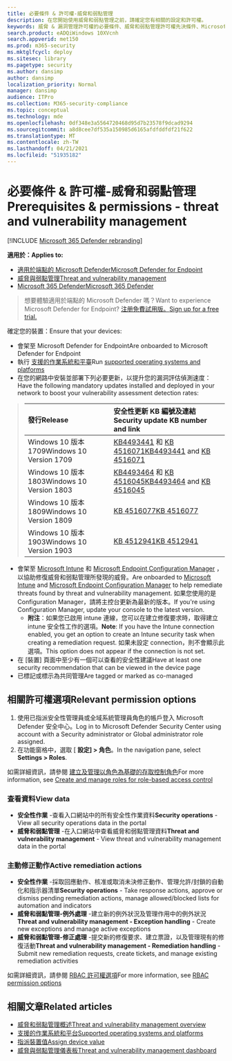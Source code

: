 ```yaml
---
title: 必要條件 & 許可權-威脅和弱點管理
description: 在您開始使用威脅和弱點管理之前，請確定您有相關的設定和許可權。
keywords: 威脅 & 漏洞管理許可權的必要條件、威脅和弱點管理許可權先決條件、Microsoft Defender for Endpoint TVM 許可權必要條件、弱點管理
search.product: eADQiWindows 10XVcnh
search.appverid: met150
ms.prod: m365-security
ms.mktglfcycl: deploy
ms.sitesec: library
ms.pagetype: security
ms.author: dansimp
author: dansimp
localization_priority: Normal
manager: dansimp
audience: ITPro
ms.collection: M365-security-compliance
ms.topic: conceptual
ms.technology: mde
ms.openlocfilehash: 0df348e3a5564720468d95d7b23578f9dcad9294
ms.sourcegitcommit: a8d8cee7df535a150985d6165afdfddfdf21f622
ms.translationtype: MT
ms.contentlocale: zh-TW
ms.lasthandoff: 04/21/2021
ms.locfileid: "51935182"
---
```

# <a name="prerequisites--permissions---threat-and-vulnerability-management"></a><span data-ttu-id="a6d34-104">必要條件 & 許可權-威脅和弱點管理</span><span class="sxs-lookup"><span data-stu-id="a6d34-104">Prerequisites & permissions - threat and vulnerability management</span></span>

[!INCLUDE [Microsoft 365 Defender rebranding](../../includes/microsoft-defender.md)]

<span data-ttu-id="a6d34-105">**適用於：**</span><span class="sxs-lookup"><span data-stu-id="a6d34-105">**Applies to:**</span></span>

- [<span data-ttu-id="a6d34-106">適用於端點的 Microsoft Defender</span><span class="sxs-lookup"><span data-stu-id="a6d34-106">Microsoft Defender for Endpoint</span></span>](https://go.microsoft.com/fwlink/?linkid=2154037)
- [<span data-ttu-id="a6d34-107">威脅與弱點管理</span><span class="sxs-lookup"><span data-stu-id="a6d34-107">Threat and vulnerability management</span></span>](next-gen-threat-and-vuln-mgt.md)
- [<span data-ttu-id="a6d34-108">Microsoft 365 Defender</span><span class="sxs-lookup"><span data-stu-id="a6d34-108">Microsoft 365 Defender</span></span>](https://go.microsoft.com/fwlink/?linkid=2118804)

><span data-ttu-id="a6d34-109">想要體驗適用於端點的 Microsoft Defender 嗎？</span><span class="sxs-lookup"><span data-stu-id="a6d34-109">Want to experience Microsoft Defender for Endpoint?</span></span> [<span data-ttu-id="a6d34-110">注册免費試用版。</span><span class="sxs-lookup"><span data-stu-id="a6d34-110">Sign up for a free trial.</span></span>](https://www.microsoft.com/microsoft-365/windows/microsoft-defender-atp?ocid=docs-wdatp-portaloverview-abovefoldlink)

<span data-ttu-id="a6d34-111">確定您的裝置：</span><span class="sxs-lookup"><span data-stu-id="a6d34-111">Ensure that your devices:</span></span>

- <span data-ttu-id="a6d34-112">會架至 Microsoft Defender for Endpoint</span><span class="sxs-lookup"><span data-stu-id="a6d34-112">Are onboarded to Microsoft Defender for Endpoint</span></span>
- <span data-ttu-id="a6d34-113">執行 [支援的作業系統和平臺](tvm-supported-os.md)</span><span class="sxs-lookup"><span data-stu-id="a6d34-113">Run [supported operating systems and platforms](tvm-supported-os.md)</span></span>
- <span data-ttu-id="a6d34-114">在您的網路中安裝並部署下列必要更新，以提升您的漏洞評估偵測速度：</span><span class="sxs-lookup"><span data-stu-id="a6d34-114">Have the following mandatory updates installed and deployed in your network to boost your vulnerability assessment detection rates:</span></span>

> <span data-ttu-id="a6d34-115">發行</span><span class="sxs-lookup"><span data-stu-id="a6d34-115">Release</span></span> | <span data-ttu-id="a6d34-116">安全性更新 KB 編號及連結</span><span class="sxs-lookup"><span data-stu-id="a6d34-116">Security update KB number and link</span></span>
> :---|:---
> <span data-ttu-id="a6d34-117">Windows 10 版本1709</span><span class="sxs-lookup"><span data-stu-id="a6d34-117">Windows 10 Version 1709</span></span> | <span data-ttu-id="a6d34-118">[KB4493441](https://support.microsoft.com/help/4493441/windows-10-update-kb4493441) 和 [KB 4516071](https://support.microsoft.com/help/4516071/windows-10-update-kb4516071)</span><span class="sxs-lookup"><span data-stu-id="a6d34-118">[KB4493441](https://support.microsoft.com/help/4493441/windows-10-update-kb4493441) and [KB 4516071](https://support.microsoft.com/help/4516071/windows-10-update-kb4516071)</span></span>
> <span data-ttu-id="a6d34-119">Windows 10 版本1803</span><span class="sxs-lookup"><span data-stu-id="a6d34-119">Windows 10 Version 1803</span></span> | <span data-ttu-id="a6d34-120">[KB4493464](https://support.microsoft.com/help/4493464) 和 [KB 4516045](https://support.microsoft.com/help/4516045/windows-10-update-kb4516045)</span><span class="sxs-lookup"><span data-stu-id="a6d34-120">[KB4493464](https://support.microsoft.com/help/4493464) and [KB 4516045](https://support.microsoft.com/help/4516045/windows-10-update-kb4516045)</span></span>
> <span data-ttu-id="a6d34-121">Windows 10 版本1809</span><span class="sxs-lookup"><span data-stu-id="a6d34-121">Windows 10 Version 1809</span></span> | [<span data-ttu-id="a6d34-122">KB 4516077</span><span class="sxs-lookup"><span data-stu-id="a6d34-122">KB 4516077</span></span>](https://support.microsoft.com/help/4516077/windows-10-update-kb4516077)
> <span data-ttu-id="a6d34-123">Windows 10 版本1903</span><span class="sxs-lookup"><span data-stu-id="a6d34-123">Windows 10 Version 1903</span></span> | [<span data-ttu-id="a6d34-124">KB 4512941</span><span class="sxs-lookup"><span data-stu-id="a6d34-124">KB 4512941</span></span>](https://support.microsoft.com/help/4512941/windows-10-update-kb4512941)

- <span data-ttu-id="a6d34-125">會架至 [Microsoft Intune](https://docs.microsoft.com/mem/intune/fundamentals/what-is-intune) 和  [Microsoft Endpoint Configuration Manager](https://docs.microsoft.com/mem/configmgr/protect/deploy-use/endpoint-protection-configure) ，以協助修復威脅和弱點管理所發現的威脅。</span><span class="sxs-lookup"><span data-stu-id="a6d34-125">Are onboarded to [Microsoft Intune](https://docs.microsoft.com/mem/intune/fundamentals/what-is-intune) and  [Microsoft Endpoint Configuration Manager](https://docs.microsoft.com/mem/configmgr/protect/deploy-use/endpoint-protection-configure) to help remediate threats found by threat and vulnerability management.</span></span> <span data-ttu-id="a6d34-126">如果您使用的是 Configuration Manager，請將主控台更新為最新的版本。</span><span class="sxs-lookup"><span data-stu-id="a6d34-126">If you're using Configuration Manager, update your console to the latest version.</span></span>
    - <span data-ttu-id="a6d34-127">**附注**：如果您已啟用 intune 連線，您可以在建立修復要求時，取得建立 intune 安全性工作的選項。</span><span class="sxs-lookup"><span data-stu-id="a6d34-127">**Note**: If you have the Intune connection enabled, you get an option to create an Intune security task when creating a remediation request.</span></span> <span data-ttu-id="a6d34-128">如果未設定 connection，則不會顯示此選項。</span><span class="sxs-lookup"><span data-stu-id="a6d34-128">This option does not appear if the connection is not set.</span></span>
- <span data-ttu-id="a6d34-129">在 [裝置] 頁面中至少有一個可以查看的安全性建議</span><span class="sxs-lookup"><span data-stu-id="a6d34-129">Have at least one security recommendation that can be viewed in the device page</span></span>
- <span data-ttu-id="a6d34-130">已標記或標示為共同管理</span><span class="sxs-lookup"><span data-stu-id="a6d34-130">Are tagged or marked as co-managed</span></span>

## <a name="relevant-permission-options"></a><span data-ttu-id="a6d34-131">相關許可權選項</span><span class="sxs-lookup"><span data-stu-id="a6d34-131">Relevant permission options</span></span>

1. <span data-ttu-id="a6d34-132">使用已指派安全性管理員或全域系統管理員角色的帳戶登入 Microsoft Defender 安全中心。</span><span class="sxs-lookup"><span data-stu-id="a6d34-132">Log in to Microsoft Defender Security Center using account with a Security administrator or Global administrator role assigned.</span></span>
2. <span data-ttu-id="a6d34-133">在功能窗格中，選取 [ **設定] > 角色**。</span><span class="sxs-lookup"><span data-stu-id="a6d34-133">In the navigation pane, select **Settings > Roles**.</span></span>

<span data-ttu-id="a6d34-134">如需詳細資訊，請參閱 [建立及管理以角色為基礎的存取控制角色](user-roles.md)</span><span class="sxs-lookup"><span data-stu-id="a6d34-134">For more information, see [Create and manage roles for role-based access control](user-roles.md)</span></span>

### <a name="view-data"></a><span data-ttu-id="a6d34-135">查看資料</span><span class="sxs-lookup"><span data-stu-id="a6d34-135">View data</span></span>

- <span data-ttu-id="a6d34-136">**安全性作業** -查看入口網站中的所有安全性作業資料</span><span class="sxs-lookup"><span data-stu-id="a6d34-136">**Security operations** - View all security operations data in the portal</span></span>
- <span data-ttu-id="a6d34-137">**威脅和弱點管理** -在入口網站中查看威脅和弱點管理資料</span><span class="sxs-lookup"><span data-stu-id="a6d34-137">**Threat and vulnerability management** - View threat and vulnerability management data in the portal</span></span>

### <a name="active-remediation-actions"></a><span data-ttu-id="a6d34-138">主動修正動作</span><span class="sxs-lookup"><span data-stu-id="a6d34-138">Active remediation actions</span></span>

- <span data-ttu-id="a6d34-139">**安全性作業** -採取回應動作、核准或取消未決修正動作、管理允許/封鎖的自動化和指示器清單</span><span class="sxs-lookup"><span data-stu-id="a6d34-139">**Security operations** - Take response actions, approve or dismiss pending remediation actions, manage allowed/blocked lists for automation and indicators</span></span>
- <span data-ttu-id="a6d34-140">**威脅和弱點管理-例外處理** -建立新的例外狀況及管理作用中的例外狀況</span><span class="sxs-lookup"><span data-stu-id="a6d34-140">**Threat and vulnerability management - Exception handling** - Create new exceptions and manage active exceptions</span></span>
- <span data-ttu-id="a6d34-141">**威脅和弱點管理-修正處理** -提交新的修復要求、建立票證，以及管理現有的修復活動</span><span class="sxs-lookup"><span data-stu-id="a6d34-141">**Threat and vulnerability management - Remediation handling** - Submit new remediation requests, create tickets, and manage existing remediation activities</span></span>

<span data-ttu-id="a6d34-142">如需詳細資訊，請參閱 [RBAC 許可權選項](user-roles.md#permission-options)</span><span class="sxs-lookup"><span data-stu-id="a6d34-142">For more information, see [RBAC permission options](user-roles.md#permission-options)</span></span>

## <a name="related-articles"></a><span data-ttu-id="a6d34-143">相關文章</span><span class="sxs-lookup"><span data-stu-id="a6d34-143">Related articles</span></span>

- [<span data-ttu-id="a6d34-144">威脅和弱點管理概述</span><span class="sxs-lookup"><span data-stu-id="a6d34-144">Threat and vulnerability management overview</span></span>](next-gen-threat-and-vuln-mgt.md)
- [<span data-ttu-id="a6d34-145">支援的作業系統和平台</span><span class="sxs-lookup"><span data-stu-id="a6d34-145">Supported operating systems and platforms</span></span>](tvm-supported-os.md)
- [<span data-ttu-id="a6d34-146">指派裝置值</span><span class="sxs-lookup"><span data-stu-id="a6d34-146">Assign device value</span></span>](tvm-assign-device-value.md)
- [<span data-ttu-id="a6d34-147">威脅與弱點管理儀表板</span><span class="sxs-lookup"><span data-stu-id="a6d34-147">Threat and vulnerability management dashboard</span></span>](tvm-dashboard-insights.md)

